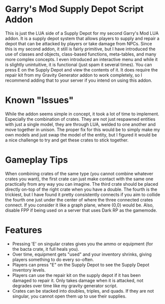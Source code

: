 # Garry's Mod Supply Depot Script Addon
This is just the LUA side of a Supply Depot for my second Garry's Mod LUA addon. It is a supply depot system that allows players to supply and repair a depot that can be attacked by players or take damage from NPCs. Since this is my second addon, it still is fairly primitive, but I have introduced the use of classes and objects, class-based functions, meta-tables, and many more complex concepts. I even introduced an interactive menu and while it is slightly unintuitive, it is functional (just spam it several times). You can press E on the Supply Depot and view the contents of it. It does require the repair kit from my Gravity Generator addon to work completely, so I recommend adding that to your server if you intend on using this addon.

# Known "Issues"

While the addon seems simple in concept, it took a lot of time to implement. Especially the combination of crates. They are not just respawned entities with just a single model, they are through LUA, welded to one another and move together in unison. The proper fix for this would be 
to simply make my own models and just swap the model of the entity, but I figured it would be a nice challenge to try and get these crates to stick together. 

# Gameplay Tips

When combining crates of the same type (you cannot combine whatever crates you want), the first crate can just make contact with the same one practically from any way you can imagine. The third crate should be placed directly on-top of the right crate when you have a double. The fourth is the trickiest, but I have found it pretty consistently connects if you aim to collide the fourth one just under the center of where the three connected crates connect. If you consider it like a graph plane, where (0,0) would be. Also, disable FPP if being used on a server that uses Dark RP as the gamemode.

# Features

- Pressing 'E' on singular crates gives you the ammo or equipment (for the bacta crate, it full heals you).
- Over time, equipment gets "used" and your inventory shrinks, giving players something to do every so-often.
- Players can press "E" on the Supply Depot to see the Supply Depot inventory levels.
- Players can use the repair kit on the supply depot if it has been damaged to repair it. Only takes damage when it is attacked, not degrades over time like my gravity generator script.
- Crates can be stacked into doubles, triples, and quads. If they are not singular, you cannot open them up to use their supplies.
